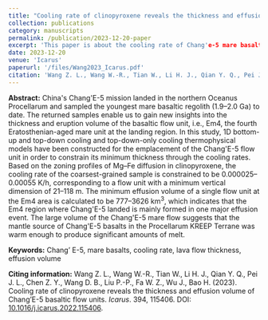 ```yaml
---
title: "Cooling rate of clinopyroxene reveals the thickness and effusion volume of Chang’E-5 basaltic flow units"
collection: publications
category: manuscripts
permalink: /publication/2023-12-20-paper
excerpt: 'This paper is about the cooling rate of Chang'e-5 mare basalts.'
date: 2023-12-20
venue: 'Icarus'
paperurl: '/files/Wang2023_Icarus.pdf'
citation: 'Wang Z. L., Wang W.-R., Tian W., Li H. J., Qian Y. Q., Pei J. L., Chen Z. Y., Wang D. B., Liu P.-P., Fa W. Z., Wu J., Bao H. (2023). &quot; Cooling rate of clinopyroxene reveals the thickness and effusion volume of Chang’E-5 basaltic flow units.&quot; <i>Icarus</i>. 394:115406.'
---
```


**Abstract:** China's Chang'E-5 mission landed in the northern Oceanus Procellarum and sampled the youngest mare basaltic regolith (1.9–2.0 Ga) to date. The returned samples enable us to gain new insights into the thickness and eruption volume of the basaltic flow unit, i.e., Em4, the fourth Eratosthenian-aged mare unit at the landing region. In this study, 1D bottom-up and top-down cooling and top-down-only cooling thermophysical models have been constructed for the emplacement of the Chang'E-5 flow unit in order to constrain its minimum thickness through the cooling rates. Based on the zoning profiles of Mg–Fe diffusion in clinopyroxene, the cooling rate of the coarsest-grained sample is constrained to be 0.000025–0.00055 K/h, corresponding to a flow unit with a minimum vertical dimension of 21–118 m. The minimum effusion volume of a single flow unit at the Em4 area is calculated to be 777–3626 km<sup>3</sup>, which indicates that the Em4 region where Chang'E-5 landed is mainly formed in one major effusion event. The large volume of the Chang'E-5 mare flow suggests that the mantle source of Chang'E-5 basalts in the Procellarum KREEP Terrane was warm enough to produce significant amounts of melt.

**Keywords:** Chang’ E-5, mare basalts, cooling rate, lava flow thickness, effusion volume

**Citing information:** Wang Z. L., Wang W.-R., Tian W., Li H. J., Qian Y. Q., Pei J. L., Chen Z. Y., Wang D. B., Liu P.-P., Fa W. Z., Wu J., Bao H. (2023). Cooling rate of clinopyroxene reveals the thickness and effusion volume of Chang’E-5 basaltic flow units. *Icarus*. 394, 115406. DOI: [10.1016/j.icarus.2022.115406](https://www.sciencedirect.com/science/article/pii/S0019103522004985).